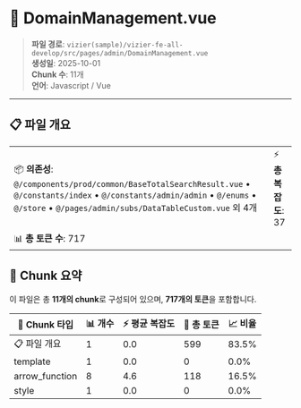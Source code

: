 # 📄 DomainManagement.vue

> **파일 경로**: `vizier(sample)/vizier-fe-all-develop/src/pages/admin/DomainManagement.vue`  
> **생성일**: 2025-10-01  
> **Chunk 수**: 11개  
> **언어**: Javascript / Vue
---





## 📋 파일 개요

| | |
|--|--|
| 📦 **의존성**: `@/components/prod/common/BaseTotalSearchResult.vue` • `@/constants/index` • `@/constants/admin/admin` • `@/enums` • `@/store` • `@/pages/admin/subs/DataTableCustom.vue` 외 4개 | ⚡ **총 복잡도**: 37 |
| 📊 **총 토큰 수**: 717 |  |






## 🧩 Chunk 요약

이 파일은 총 **11개의 chunk**로 구성되어 있으며, **717개의 토큰**을 포함합니다.

| 🧩 Chunk 타입 | 📊 개수 | ⚡ 평균 복잡도 | 📝 총 토큰 | 📈 비율 |
|---------------|--------|-------------|----------|--------|
| 📋 파일 개요 | 1 | 0.0 | 599 | 83.5% |
| template | 1 | 0.0 | 0 | 0.0% |
| arrow_function | 8 | 4.6 | 118 | 16.5% |
| style | 1 | 0.0 | 0 | 0.0% |

